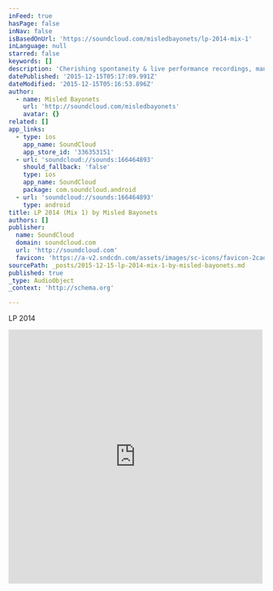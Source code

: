 ```yaml
---
inFeed: true
hasPage: false
inNav: false
isBasedOnUrl: 'https://soundcloud.com/misledbayonets/lp-2014-mix-1'
inLanguage: null
starred: false
keywords: []
description: 'Cherishing spontaneity & live performance recordings, many Misled Bayonets releases take the form of intimate & oft-improvised single-take sessions. Misled Bayonets adopts an unorthodox approach to so'
datePublished: '2015-12-15T05:17:09.991Z'
dateModified: '2015-12-15T05:16:53.896Z'
author:
  - name: Misled Bayonets
    url: 'http://soundcloud.com/misledbayonets'
    avatar: {}
related: []
app_links:
  - type: ios
    app_name: SoundCloud
    app_store_id: '336353151'
  - url: 'soundcloud://sounds:166464893'
    should_fallback: 'false'
    type: ios
    app_name: SoundCloud
    package: com.soundcloud.android
  - url: 'soundcloud://sounds:166464893'
    type: android
title: LP 2014 (Mix 1) by Misled Bayonets
authors: []
publisher:
  name: SoundCloud
  domain: soundcloud.com
  url: 'http://soundcloud.com'
  favicon: 'https://a-v2.sndcdn.com/assets/images/sc-icons/favicon-2cadd14b.ico'
sourcePath: _posts/2015-12-15-lp-2014-mix-1-by-misled-bayonets.md
published: true
_type: AudioObject
_context: 'http://schema.org'

---
```

LP 2014

<iframe src="https://cdn.embedly.com/widgets/media.html?src=https%3A%2F%2Fw.soundcloud.com%2Fplayer%2F%3Fvisual%3Dtrue%26url%3Dhttp%253A%252F%252Fapi.soundcloud.com%252Ftracks%252F166464893%26show_artwork%3Dtrue&amp;url=https%3A%2F%2Fsoundcloud.com%2Fmisledbayonets%2Flp-2014-mix-1&amp;image=http%3A%2F%2Fa1.sndcdn.com%2Fimages%2Ffb_placeholder.png%3F1450099995&amp;key=b7d04c9b404c499eba89ee7072e1c4f7&amp;type=text%2Fhtml&amp;schema=soundcloud" width="500" height="500" scrolling="no" frameborder="0" allowfullscreen="allowfullscreen" style=""></iframe>